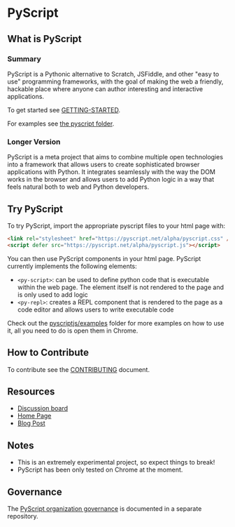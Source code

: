 # PyScript

## What is PyScript

### Summary
PyScript is a Pythonic alternative to Scratch, JSFiddle, and other "easy to use" programming frameworks, with the goal of making the web a friendly, hackable place where anyone can author interesting and interactive applications.

To get started see [GETTING-STARTED](GETTING-STARTED.md).

For examples see [the pyscript folder](pyscriptjs).

### Longer Version
PyScript is a meta project that aims to combine multiple open technologies into a framework that allows users to create sophisticated browser applications with Python. It integrates seamlessly with the way the DOM works in the browser and allows users to add Python logic in a way that feels natural both to web and Python developers.

## Try PyScript

To try PyScript, import the appropriate pyscript files to your html page with:
```html
<link rel="stylesheet" href="https://pyscript.net/alpha/pyscript.css" />
<script defer src="https://pyscript.net/alpha/pyscript.js"></script>
```
You can then use PyScript components in your html page. PyScript currently implements the following elements:

* `<py-script>`: can be used to define python code that is executable within the web page. The element itself is not rendered to the page and is only used to add logic
* `<py-repl>`: creates a REPL component that is rendered to the page as a code editor and allows users to write executable code

Check out the [pyscriptjs/examples](pyscriptjs/examples) folder for more examples on how to use it, all you need to do is open them in Chrome.

## How to Contribute

To contribute see the [CONTRIBUTING](CONTRIBUTING.md) document.

## Resources

* [Discussion board](https://community.anaconda.cloud/c/tech-topics/pyscript)
* [Home Page](https://pyscript.net/)
* [Blog Post](https://engineering.anaconda.com/2022/04/welcome-pyscript.html)

## Notes

* This is an extremely experimental project, so expect things to break!
* PyScript has been only tested on Chrome at the moment.

## Governance

The [PyScript organization governance](https://github.com/pyscript/governance) is documented in a separate repository.
